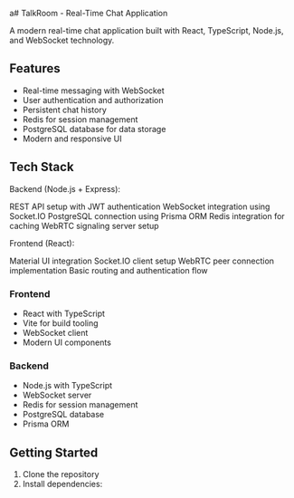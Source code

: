 a# TalkRoom - Real-Time Chat Application

A modern real-time chat application built with React, TypeScript, Node.js, and WebSocket technology.

## Features

- Real-time messaging with WebSocket
- User authentication and authorization
- Persistent chat history
- Redis for session management
- PostgreSQL database for data storage
- Modern and responsive UI

## Tech Stack

Backend (Node.js + Express):


REST API setup with JWT authentication
WebSocket integration using Socket.IO
PostgreSQL connection using Prisma ORM
Redis integration for caching
WebRTC signaling server setup


Frontend (React):


Material UI integration
Socket.IO client setup
WebRTC peer connection implementation
Basic routing and authentication flow

### Frontend

- React with TypeScript
- Vite for build tooling
- WebSocket client
- Modern UI components

### Backend

- Node.js with TypeScript
- WebSocket server
- Redis for session management
- PostgreSQL database
- Prisma ORM

## Getting Started

1. Clone the repository
2. Install dependencies:
